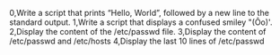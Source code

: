 0,Write a script that prints “Hello, World”, followed by a new line to the standard output.
1,Write a script that displays a confused smiley "(Ôo)'.
2,Display the content of the /etc/passwd file.
3,Display the content of /etc/passwd and /etc/hosts
4,Display the last 10 lines of /etc/passwd
